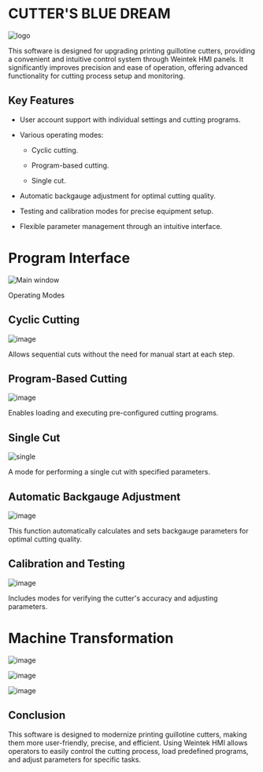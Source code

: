 # CUTTER'S BLUE DREAM
![logo](https://github.com/user-attachments/assets/715111c1-b162-4363-9eb6-875a727b9c8f)


This software is designed for upgrading printing guillotine cutters, providing a convenient and intuitive control system through Weintek HMI panels. It significantly improves precision and ease of operation, offering advanced functionality for cutting process setup and monitoring.




## Key Features

- User account support with individual settings and cutting programs.

- Various operating modes:

  - Cyclic cutting.

  - Program-based cutting.

  - Single cut.

- Automatic backgauge adjustment for optimal cutting quality.

- Testing and calibration modes for precise equipment setup.

- Flexible parameter management through an intuitive interface.

# Program Interface
![Main window](https://github.com/user-attachments/assets/bb0e5134-d3c4-4fb2-9ad8-ebc5710e3dc6)

Operating Modes


## Cyclic Cutting

![image](https://github.com/user-attachments/assets/9098f2fa-0126-4888-8e5a-d5270ffa71e3)

Allows sequential cuts without the need for manual start at each step.

## Program-Based Cutting

![image](https://github.com/user-attachments/assets/a2670355-5f2a-4b7b-b047-afa9bfc0921c)

Enables loading and executing pre-configured cutting programs.

## Single Cut
![single](https://github.com/user-attachments/assets/0df33b6d-d289-4a3f-8812-db46172cf386)

A mode for performing a single cut with specified parameters.


## Automatic Backgauge Adjustment
![image](https://github.com/user-attachments/assets/7f29be00-6cfd-4706-8d2b-16f525ab2cf9)

This function automatically calculates and sets backgauge parameters for optimal cutting quality.

## Calibration and Testing

![image](https://github.com/user-attachments/assets/72816864-85a8-4932-b4aa-0355ace128aa)


Includes modes for verifying the cutter's accuracy and adjusting parameters.


# Machine Transformation

![image](https://github.com/user-attachments/assets/184427a0-9163-4aa3-bda2-3675ab3dd726)

![image](https://github.com/user-attachments/assets/5a5a4d4a-9ead-47e9-9c75-dc2f10a67956)

![image](https://github.com/user-attachments/assets/3ca7b44d-c86f-4660-9cfe-0b4e7c2fc4d2)


## Conclusion

This software is designed to modernize printing guillotine cutters, making them more user-friendly, precise, and efficient. Using Weintek HMI allows operators to easily control the cutting process, load predefined programs, and adjust parameters for specific tasks.
